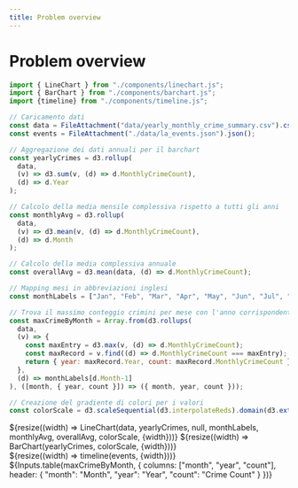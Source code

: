 ```yaml
---
title: Problem overview
---
```


# Problem overview

```js
import { LineChart } from "./components/linechart.js";
import { BarChart } from "./components/barchart.js";
import {timeline} from "./components/timeline.js";
```

```js
// Caricamento dati
const data = FileAttachment("data/yearly_monthly_crime_summary.csv").csv({ typed: true });
const events = FileAttachment("./data/la_events.json").json();
```

```js
// Aggregazione dei dati annuali per il barchart
const yearlyCrimes = d3.rollup(
  data,
  (v) => d3.sum(v, (d) => d.MonthlyCrimeCount),
  (d) => d.Year
);

// Calcolo della media mensile complessiva rispetto a tutti gli anni
const monthlyAvg = d3.rollup(
  data,
  (v) => d3.mean(v, (d) => d.MonthlyCrimeCount),
  (d) => d.Month
);

// Calcolo della media complessiva annuale
const overallAvg = d3.mean(data, (d) => d.MonthlyCrimeCount);

// Mapping mesi in abbreviazioni inglesi
const monthLabels = ["Jan", "Feb", "Mar", "Apr", "May", "Jun", "Jul", "Aug", "Sep", "Oct", "Nov", "Dec"];

// Trova il massimo conteggio crimini per mese con l'anno corrispondente
const maxCrimeByMonth = Array.from(d3.rollups(
  data,
  (v) => {
    const maxEntry = d3.max(v, (d) => d.MonthlyCrimeCount);
    const maxRecord = v.find((d) => d.MonthlyCrimeCount === maxEntry);
    return { year: maxRecord.Year, count: maxRecord.MonthlyCrimeCount };
  },
  (d) => monthLabels[d.Month-1]
), ([month, { year, count }]) => ({ month, year, count }));

// Creazione del gradiente di colori per i valori
const colorScale = d3.scaleSequential(d3.interpolateReds).domain(d3.extent([...yearlyCrimes.values()]));


```

<div class="grid grid-cols-1">
  <div class="card">
    ${resize((width) => LineChart(data, yearlyCrimes, null, monthLabels, monthlyAvg, overallAvg, colorScale, {width}))}
    ${resize((width) => BarChart(yearlyCrimes, colorScale, {width}))}
  </div>
</div>

<div class="grid grid-cols-2">
  <div class="card">
    ${resize((width) => timeline(events, {width}))}
  </div>
  
  <div class="card">
    ${Inputs.table(maxCrimeByMonth, {
      columns: ["month", "year", "count"],
      header: {
        "month": "Month",
        "year": "Year",
        "count": "Crime Count"
      }
    })}
  </div>
</div>
